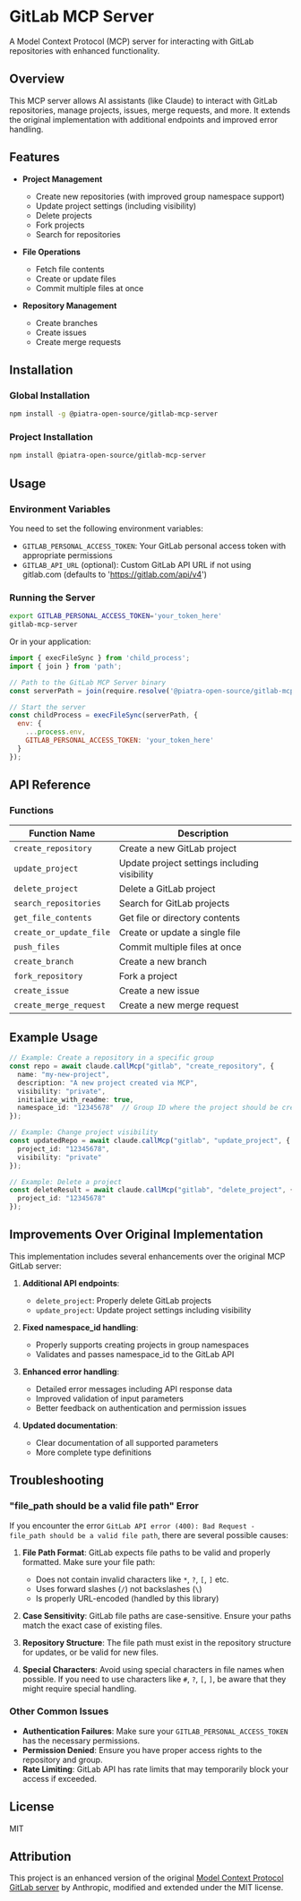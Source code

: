 # GitLab MCP Server

A Model Context Protocol (MCP) server for interacting with GitLab repositories with enhanced functionality.

## Overview

This MCP server allows AI assistants (like Claude) to interact with GitLab repositories, manage projects, issues, merge requests, and more. It extends the original implementation with additional endpoints and improved error handling.

## Features

- **Project Management**
  - Create new repositories (with improved group namespace support)
  - Update project settings (including visibility)
  - Delete projects
  - Fork projects
  - Search for repositories

- **File Operations**
  - Fetch file contents
  - Create or update files
  - Commit multiple files at once

- **Repository Management**
  - Create branches
  - Create issues
  - Create merge requests

## Installation

### Global Installation

```bash
npm install -g @piatra-open-source/gitlab-mcp-server
```

### Project Installation

```bash
npm install @piatra-open-source/gitlab-mcp-server
```

## Usage

### Environment Variables

You need to set the following environment variables:

- `GITLAB_PERSONAL_ACCESS_TOKEN`: Your GitLab personal access token with appropriate permissions
- `GITLAB_API_URL` (optional): Custom GitLab API URL if not using gitlab.com (defaults to 'https://gitlab.com/api/v4')

### Running the Server

```bash
export GITLAB_PERSONAL_ACCESS_TOKEN='your_token_here'
gitlab-mcp-server
```

Or in your application:

```javascript
import { execFileSync } from 'child_process';
import { join } from 'path';

// Path to the GitLab MCP Server binary
const serverPath = join(require.resolve('@piatra-open-source/gitlab-mcp-server'), '..', '..', 'bin', 'gitlab-mcp-server');

// Start the server
const childProcess = execFileSync(serverPath, {
  env: {
    ...process.env,
    GITLAB_PERSONAL_ACCESS_TOKEN: 'your_token_here'
  }
});
```

## API Reference

### Functions

| Function Name | Description |
|---------------|-------------|
| `create_repository` | Create a new GitLab project |
| `update_project` | Update project settings including visibility |
| `delete_project` | Delete a GitLab project |
| `search_repositories` | Search for GitLab projects |
| `get_file_contents` | Get file or directory contents |
| `create_or_update_file` | Create or update a single file |
| `push_files` | Commit multiple files at once |
| `create_branch` | Create a new branch |
| `fork_repository` | Fork a project |
| `create_issue` | Create a new issue |
| `create_merge_request` | Create a new merge request |

## Example Usage

```typescript
// Example: Create a repository in a specific group
const repo = await claude.callMcp("gitlab", "create_repository", {
  name: "my-new-project",
  description: "A new project created via MCP",
  visibility: "private",
  initialize_with_readme: true,
  namespace_id: "12345678"  // Group ID where the project should be created
});

// Example: Change project visibility
const updatedRepo = await claude.callMcp("gitlab", "update_project", {
  project_id: "12345678",
  visibility: "private"
});

// Example: Delete a project
const deleteResult = await claude.callMcp("gitlab", "delete_project", {
  project_id: "12345678"
});
```

## Improvements Over Original Implementation

This implementation includes several enhancements over the original MCP GitLab server:

1. **Additional API endpoints**:
   - `delete_project`: Properly delete GitLab projects
   - `update_project`: Update project settings including visibility

2. **Fixed namespace_id handling**:
   - Properly supports creating projects in group namespaces
   - Validates and passes namespace_id to the GitLab API

3. **Enhanced error handling**:
   - Detailed error messages including API response data
   - Improved validation of input parameters
   - Better feedback on authentication and permission issues

4. **Updated documentation**:
   - Clear documentation of all supported parameters
   - More complete type definitions

## Troubleshooting

### "file_path should be a valid file path" Error

If you encounter the error `GitLab API error (400): Bad Request - file_path should be a valid file path`, there are several possible causes:

1. **File Path Format**: GitLab expects file paths to be valid and properly formatted. Make sure your file path:
   - Does not contain invalid characters like `*`, `?`, `[`, `]` etc.
   - Uses forward slashes (`/`) not backslashes (`\`)
   - Is properly URL-encoded (handled by this library)

2. **Case Sensitivity**: GitLab file paths are case-sensitive. Ensure your paths match the exact case of existing files.

3. **Repository Structure**: The file path must exist in the repository structure for updates, or be valid for new files.

4. **Special Characters**: Avoid using special characters in file names when possible. If you need to use characters like `#`, `?`, `[`, `]`, be aware that they might require special handling.

### Other Common Issues

- **Authentication Failures**: Make sure your `GITLAB_PERSONAL_ACCESS_TOKEN` has the necessary permissions.
- **Permission Denied**: Ensure you have proper access rights to the repository and group.
- **Rate Limiting**: GitLab API has rate limits that may temporarily block your access if exceeded.

## License

MIT

## Attribution

This project is an enhanced version of the original [Model Context Protocol GitLab server](https://github.com/modelcontextprotocol/servers/tree/main/src/gitlab) by Anthropic, modified and extended under the MIT license.
